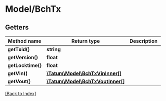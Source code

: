 # Model/BchTx

## Getters

Method name | Return type | Description | Notes
------------ | ------------- | ------------- | -------------
**getTxid()** | **string** |  | [optional]
**getVersion()** | **float** |  | [optional]
**getLocktime()** | **float** |  | [optional]
**getVin()** | [**\Tatum\Model\BchTxVinInner[]**](BchTxVinInner.md) |  | [optional]
**getVout()** | [**\Tatum\Model\BchTxVoutInner[]**](BchTxVoutInner.md) |  | [optional]

[[Back to Index]](../index.md)
